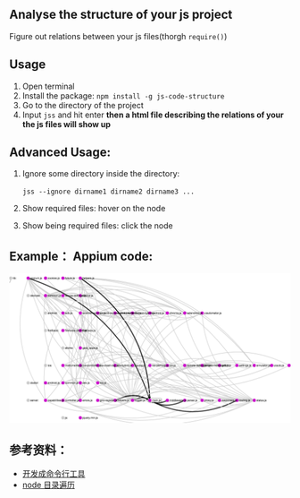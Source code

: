 ## Analyse the structure of your js project

Figure out relations between your js files(thorgh `require()`)

## Usage

1. Open terminal
2. Install the package: `npm install -g js-code-structure`
3. Go to the directory of the project
4. Input `jss` and hit enter
**then a html file describing the relations of your the js files will show up**

## Advanced Usage:

1. Ignore some directory inside the directory:

    `jss --ignore dirname1 dirname2 dirname3 ...`
2. Show required files: hover on the node
3. Show being required files: click the node


## Example： Appium code:

![appium code](./assects/example.png)
## 参考资料：

- [开发成命令行工具](http://jslite.io/2015/06/19/Nodejs-%E5%88%B6%E4%BD%9C%E5%91%BD%E4%BB%A4%E8%A1%8C%E5%B7%A5%E5%85%B7/)
- [node 目录遍历](http://swordair.com/directory-traversal-in-nodejs/)
